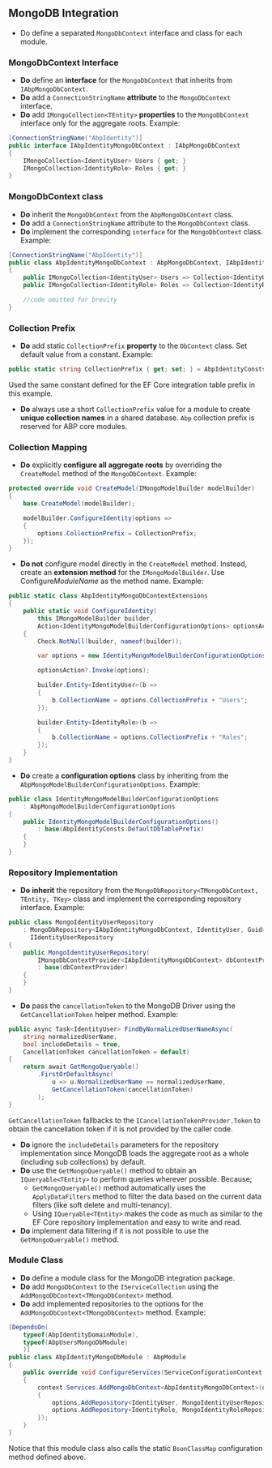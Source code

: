 ﻿## MongoDB Integration

* Do define a separated `MongoDbContext` interface and class for each module.

### MongoDbContext Interface

- **Do** define an **interface** for the `MongoDbContext` that inherits from `IAbpMongoDbContext`.
- **Do** add a `ConnectionStringName` **attribute** to the `MongoDbContext` interface.
- **Do** add `IMongoCollection<TEntity>` **properties** to the `MongoDbContext` interface only for the aggregate roots. Example:

````C#
[ConnectionStringName("AbpIdentity")]
public interface IAbpIdentityMongoDbContext : IAbpMongoDbContext
{
    IMongoCollection<IdentityUser> Users { get; }
    IMongoCollection<IdentityRole> Roles { get; }
}
````

### MongoDbContext class

- **Do** inherit the `MongoDbContext` from the `AbpMongoDbContext` class.
- **Do** add a `ConnectionStringName` attribute to the `MongoDbContext` class.
- **Do** implement the corresponding `interface` for the `MongoDbContext` class. Example:

```c#
[ConnectionStringName("AbpIdentity")]
public class AbpIdentityMongoDbContext : AbpMongoDbContext, IAbpIdentityMongoDbContext
{
    public IMongoCollection<IdentityUser> Users => Collection<IdentityUser>();
    public IMongoCollection<IdentityRole> Roles => Collection<IdentityRole>();

    //code omitted for brevity
}
```

### Collection Prefix

- **Do** add static `CollectionPrefix` **property** to the `DbContext` class. Set default value from a constant. Example:

```c#
public static string CollectionPrefix { get; set; } = AbpIdentityConsts.DefaultDbTablePrefix;
```

Used the same constant defined for the EF Core integration table prefix in this example.

- **Do** always use a short `CollectionPrefix` value for a module to create **unique collection names** in a shared database. `Abp` collection prefix is reserved for ABP core modules.

### Collection Mapping

- **Do** explicitly **configure all aggregate roots** by overriding the `CreateModel` method of the `MongoDbContext`. Example:

```c#
protected override void CreateModel(IMongoModelBuilder modelBuilder)
{
    base.CreateModel(modelBuilder);

    modelBuilder.ConfigureIdentity(options =>
    {
        options.CollectionPrefix = CollectionPrefix;
    });
}
```

- **Do not** configure model directly in the  `CreateModel` method. Instead, create an **extension method** for the `IMongoModelBuilder`. Use Configure*ModuleName* as the method name. Example:

```c#
public static class AbpIdentityMongoDbContextExtensions
{
    public static void ConfigureIdentity(
        this IMongoModelBuilder builder,
        Action<IdentityMongoModelBuilderConfigurationOptions> optionsAction = null)
    {
        Check.NotNull(builder, nameof(builder));

        var options = new IdentityMongoModelBuilderConfigurationOptions();

        optionsAction?.Invoke(options);

        builder.Entity<IdentityUser>(b =>
        {
            b.CollectionName = options.CollectionPrefix + "Users";
        });

        builder.Entity<IdentityRole>(b =>
        {
            b.CollectionName = options.CollectionPrefix + "Roles";
        });
    }
}
```

- **Do** create a **configuration options** class by inheriting from the `AbpMongoModelBuilderConfigurationOptions`. Example:

```c#
public class IdentityMongoModelBuilderConfigurationOptions
    : AbpMongoModelBuilderConfigurationOptions
{
    public IdentityMongoModelBuilderConfigurationOptions()
        : base(AbpIdentityConsts.DefaultDbTablePrefix)
    {
    }
}
```

### Repository Implementation

- **Do** **inherit** the repository from the `MongoDbRepository<TMongoDbContext, TEntity, TKey>` class and implement the corresponding repository interface. Example:

```c#
public class MongoIdentityUserRepository
    : MongoDbRepository<IAbpIdentityMongoDbContext, IdentityUser, Guid>,
      IIdentityUserRepository
{
    public MongoIdentityUserRepository(
        IMongoDbContextProvider<IAbpIdentityMongoDbContext> dbContextProvider) 
        : base(dbContextProvider)
    {
    }
}
```

- **Do** pass the `cancellationToken` to the MongoDB Driver using the `GetCancellationToken` helper method. Example:

```c#
public async Task<IdentityUser> FindByNormalizedUserNameAsync(
    string normalizedUserName, 
    bool includeDetails = true,
    CancellationToken cancellationToken = default)
{
    return await GetMongoQueryable()
        .FirstOrDefaultAsync(
            u => u.NormalizedUserName == normalizedUserName,
            GetCancellationToken(cancellationToken)
        );
}
```

`GetCancellationToken` fallbacks to the `ICancellationTokenProvider.Token` to obtain the cancellation token if it is not provided by the caller code.

* **Do** ignore the `includeDetails` parameters for the repository implementation since MongoDB loads the aggregate root as a whole (including sub collections) by default.
* **Do** use the `GetMongoQueryable()` method to obtain an `IQueryable<TEntity>` to perform queries  wherever possible. Because;
  *  `GetMongoQueryable()` method automatically uses the `ApplyDataFilters` method to filter the data based on the current data filters (like soft delete and multi-tenancy).
  * Using `IQueryable<TEntity>` makes the code as much as similar to the EF Core repository implementation and easy to write and read.
* **Do** implement data filtering if it is not possible to use the `GetMongoQueryable()` method.

### Module Class

- **Do** define a module class for the MongoDB integration package.
- **Do** add `MongoDbContext` to the `IServiceCollection` using the `AddMongoDbContext<TMongoDbContext>` method.
- **Do** add implemented repositories to the options for the `AddMongoDbContext<TMongoDbContext>` method. Example:

```c#
[DependsOn(
    typeof(AbpIdentityDomainModule),
    typeof(AbpUsersMongoDbModule)
    )]
public class AbpIdentityMongoDbModule : AbpModule
{
    public override void ConfigureServices(ServiceConfigurationContext context)
    {
        context.Services.AddMongoDbContext<AbpIdentityMongoDbContext>(options =>
        {
            options.AddRepository<IdentityUser, MongoIdentityUserRepository>();
            options.AddRepository<IdentityRole, MongoIdentityRoleRepository>();
        });
    }
}
```

Notice that this module class also calls the static `BsonClassMap` configuration method defined above.